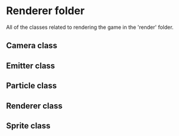 # Renderer folder

All of the classes related to rendering the game in the 'render' folder.

## Camera class

## Emitter class

## Particle class

## Renderer class

## Sprite class